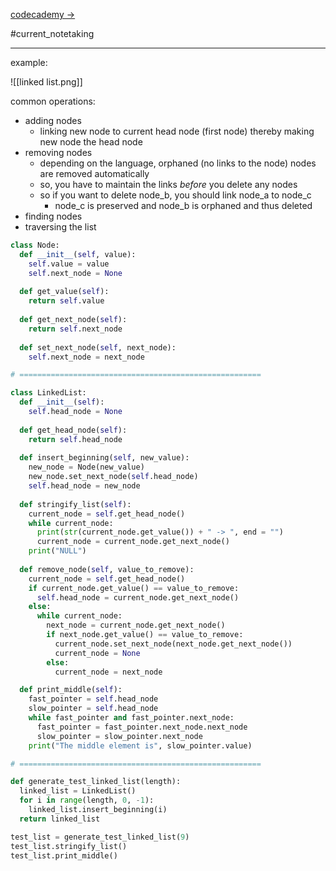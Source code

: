 [codecademy ->](https://www.codecademy.com/paths/computer-science/tracks/cspath-cs-102/modules/linked-lists/articles/linked-lists-conceptual)

#current_notetaking

---

example:

![[linked list.png]]

common operations:

- adding nodes
	- linking new node to current head node (first node) thereby making new node the head node
- removing nodes
	- depending on the language, orphaned (no links to the node) nodes are removed automatically
	- so, you have to maintain the links *before* you delete any nodes
	- so if you want to delete node_b, you should link node_a to node_c
		- node_c is preserved and node_b is orphaned and thus deleted
- finding nodes
- traversing the list

```python
class Node:
  def __init__(self, value):
    self.value = value
    self.next_node = None
    
  def get_value(self):
    return self.value
  
  def get_next_node(self):
    return self.next_node
  
  def set_next_node(self, next_node):
    self.next_node = next_node

# ======================================================

class LinkedList:
  def __init__(self):
    self.head_node = None
  
  def get_head_node(self):
    return self.head_node
  
  def insert_beginning(self, new_value):
    new_node = Node(new_value)
    new_node.set_next_node(self.head_node)
    self.head_node = new_node
    
  def stringify_list(self):
    current_node = self.get_head_node()
    while current_node:
      print(str(current_node.get_value()) + " -> ", end = "")
      current_node = current_node.get_next_node()
    print("NULL")
  
  def remove_node(self, value_to_remove):
    current_node = self.get_head_node()
    if current_node.get_value() == value_to_remove:
      self.head_node = current_node.get_next_node()
    else:
      while current_node:
        next_node = current_node.get_next_node()
        if next_node.get_value() == value_to_remove:
          current_node.set_next_node(next_node.get_next_node())
          current_node = None
        else:
          current_node = next_node

  def print_middle(self):
    fast_pointer = self.head_node
    slow_pointer = self.head_node
    while fast_pointer and fast_pointer.next_node:
      fast_pointer = fast_pointer.next_node.next_node
      slow_pointer = slow_pointer.next_node
    print("The middle element is", slow_pointer.value)

# ======================================================

def generate_test_linked_list(length):
  linked_list = LinkedList()
  for i in range(length, 0, -1):
    linked_list.insert_beginning(i)
  return linked_list

test_list = generate_test_linked_list(9)
test_list.stringify_list()
test_list.print_middle()
```
